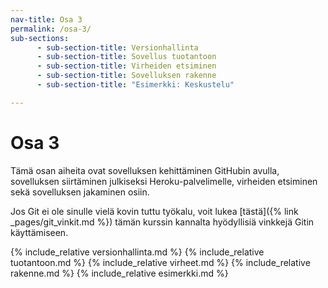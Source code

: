 ```yaml
---
nav-title: Osa 3
permalink: /osa-3/
sub-sections:
      - sub-section-title: Versionhallinta
      - sub-section-title: Sovellus tuotantoon
      - sub-section-title: Virheiden etsiminen
      - sub-section-title: Sovelluksen rakenne
      - sub-section-title: "Esimerkki: Keskustelu"

---
```

# Osa 3

Tämä osan aiheita ovat sovelluksen kehittäminen GitHubin avulla, sovelluksen siirtäminen julkiseksi Heroku-palvelimelle, virheiden etsiminen sekä sovelluksen jakaminen osiin.

Jos Git ei ole sinulle vielä kovin tuttu työkalu, voit lukea [tästä]({% link _pages/git_vinkit.md %}) tämän kurssin kannalta hyödyllisiä vinkkejä Gitin käyttämiseen.

{% include_relative versionhallinta.md %}
{% include_relative tuotantoon.md %}
{% include_relative virheet.md %}
{% include_relative rakenne.md %}
{% include_relative esimerkki.md %}
